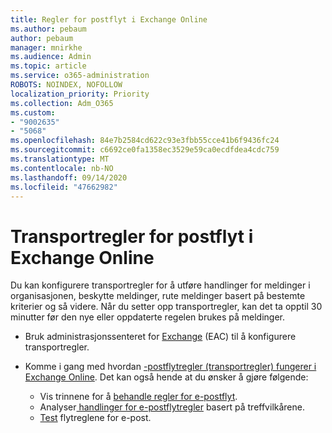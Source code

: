 ```yaml
---
title: Regler for postflyt i Exchange Online
ms.author: pebaum
author: pebaum
manager: mnirkhe
ms.audience: Admin
ms.topic: article
ms.service: o365-administration
ROBOTS: NOINDEX, NOFOLLOW
localization_priority: Priority
ms.collection: Adm_O365
ms.custom:
- "9002635"
- "5068"
ms.openlocfilehash: 84e7b2584cd622c93e3fbb55cce41b6f9436fc24
ms.sourcegitcommit: c6692ce0fa1358ec3529e59ca0ecdfdea4cdc759
ms.translationtype: MT
ms.contentlocale: nb-NO
ms.lasthandoff: 09/14/2020
ms.locfileid: "47662982"
---
```

# <a name="mail-flow-transport-rules-in-exchange-online"></a>Transportregler for postflyt i Exchange Online

Du kan konfigurere transportregler for å utføre handlinger for meldinger i organisasjonen, beskytte meldinger, rute meldinger basert på bestemte kriterier og så videre.  Når du setter opp transportregler, kan det ta opptil 30 minutter før den nye eller oppdaterte regelen brukes på meldinger.

- Bruk administrasjonssenteret for [Exchange](https://go.microsoft.com/fwlink/p/?linkid=834822) (EAC) til å konfigurere transportregler.

- Komme i gang med hvordan [-postflytregler (transportregler) fungerer i Exchange Online](https://docs.microsoft.com/exchange/security-and-compliance/mail-flow-rules/mail-flow-rules). Det kan også hende at du ønsker å gjøre følgende:

    - Vis trinnene for å [behandle regler for e-postflyt](https://docs.microsoft.com/exchange/security-and-compliance/mail-flow-rules/manage-mail-flow-rules).
    - Analyser[ handlinger for e-postflytregler](https://docs.microsoft.com/exchange/security-and-compliance/mail-flow-rules/mail-flow-rule-actions) basert på treffvilkårene.
    - [Test](https://docs.microsoft.com/exchange/security-and-compliance/mail-flow-rules/test-mail-flow-rules) flytreglene for e-post.
